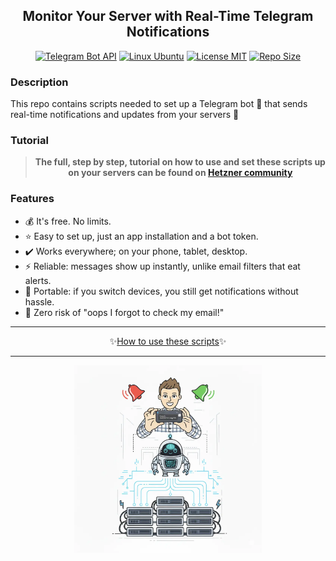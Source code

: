 <div align="center">
  <h2>Monitor Your Server with Real-Time Telegram Notifications</h2>
  <a href="#f-cta"><img alt="Telegram Bot API" src="https://img.shields.io/badge/Telegram-Bot-blue?logo=telegram&labelColor=gray&logoColor=white"></a>
  <a href="#f-cta"><img alt="Linux Ubuntu" src="https://img.shields.io/badge/Linux-Ubuntu-E95420?logo=ubuntu&logoColor=white"></a>
  <a href="https://github.com/ruvee-dev/server-monitoring-using-telegram-bot-101?tab=MIT-1-ov-file#readme"><img alt="License MIT" src="https://img.shields.io/badge/License-MIT-gree?logo=rocket&logoColor=white"></a>
  <a href="#description"><img alt="Repo Size" src="https://img.shields.io/github/repo-size/ruvee-dev/server-monitoring-using-telegram-bot-101?logo=github&label=Size"></a>
</div>  

### Description

This repo contains scripts needed to set up a Telegram bot 🤖 that sends real-time notifications and updates from your servers 🔔

### Tutorial

<div align="center">

<p style="background-color: green; color: white;">

> **The full, step by step, tutorial on how to use and set these scripts up on your servers can be found on <a href="https://community.hetzner.com/tutorials/server-monitoring-using-telegram-bot" target="_blank" rel="noopener noreferrer">Hetzner community</a>**

</p>

</div>  

### Features

* 💰 It's free. No limits.
* ⭐ Easy to set up, just an app installation and a bot token.
* ✔️ Works everywhere; on your phone, tablet, desktop.
* ⚡ Reliable: messages show up instantly, unlike email filters that eat alerts.
* 🧭 Portable: if you switch devices, you still get notifications without hassle.
* 🔔 Zero risk of "oops I forgot to check my email!"

<div align="center">

<hr>

</div>

<div align="center" id="f-cta">

✨<a href="https://community.hetzner.com/tutorials/server-monitoring-using-telegram-bot" target="_blank" rel="noopener noreferrer">How to use these scripts</a>✨

</div>  

<div align="center">

<hr>

</div>

<div align="center">

<img alt="Monitor Your Server with Real-Time Telegram Notifications" src="images/main-shrinked-1000x1000.webp" width="300">

</div>